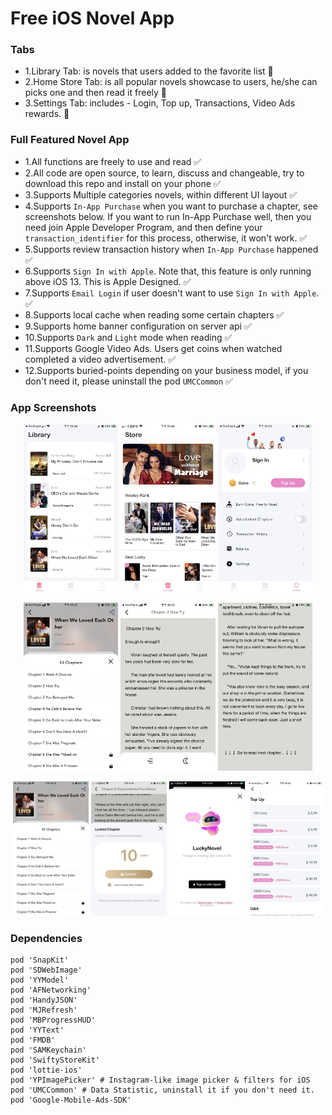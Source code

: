 # Free iOS Novel App

### Tabs
- 1.Library Tab: is novels that users added to the favorite list  🚀
- 2.Home Store Tab: is all popular novels showcase to users, he/she can picks one and then read it freely 🚀
- 3.Settings Tab: includes - Login, Top up, Transactions, Video Ads rewards. 🚀

### Full Featured Novel App
- 1.All functions are freely to use and read  ✅
- 2.All code are open source, to learn, discuss and changeable, try to download this repo and install on your phone ✅
- 3.Supports Multiple categories novels, within different UI layout ✅
- 4.Supports `In-App Purchase` when you want to purchase a chapter, see screenshots below. If you want to run In-App Purchase well, then you need join Apple Developer Program, and then define your `transaction_identifier` for this process, otherwise, it won't work. ✅
- 5.Supports review transaction history when `In-App Purchase` happened  ✅
- 6.Supports `Sign In with Apple`. Note that, this feature is only running above iOS 13. This is Apple Designed. ✅ 
- 7.Supports `Email Login` if user doesn't want to use `Sign In with Apple`. ✅
- 8.Supports local cache when reading some certain chapters ✅
- 9.Supports home banner configuration on server api ✅
- 10.Supports `Dark` and `Light` mode when reading ✅
- 11.Supports Google Video Ads. Users get coins when watched completed a video advertisement. ✅
- 12.Supports buried-points depending on your business model, if you don't need it, please uninstall the pod `UMCCommon` ✅

### App Screenshots  
 
<p align="center">
<img src="https://github.com/VictorZhang2014/FreeiOS-NovelReader/blob/master/Screenshots/novel-library.jpeg" width="30%" />
<img src="https://github.com/VictorZhang2014/FreeiOS-NovelReader/blob/master/Screenshots/home-page.jpeg" width="30%" />
<img src="https://github.com/VictorZhang2014/FreeiOS-NovelReader/blob/master/Screenshots/setting-page.jpeg" width="30%" />
</p>


<p align="center">
<img src="https://github.com/VictorZhang2014/FreeiOS-NovelReader/blob/master/Screenshots/novel-chapter-list.jpeg" width="30%" />
<img src="https://github.com/VictorZhang2014/FreeiOS-NovelReader/blob/master/Screenshots/novel-detail-reading.jpeg" width="30%" />
<img src="https://github.com/VictorZhang2014/FreeiOS-NovelReader/blob/master/Screenshots/novel-detail-reading-full.jpeg" width="30%" />
</p>


<p align="center">
<img src="https://github.com/VictorZhang2014/FreeiOS-NovelReader/blob/master/Screenshots/novel-chapter-list.jpeg" width="24%" /> 
<img src="https://github.com/VictorZhang2014/FreeiOS-NovelReader/blob/master/Screenshots/pay-for-chapters.jpeg" width="24%" />
<img src="https://github.com/VictorZhang2014/FreeiOS-NovelReader/blob/master/Screenshots/novel-logo.jpeg" width="24%" />
<img src="https://github.com/VictorZhang2014/FreeiOS-NovelReader/blob/master/Screenshots/novel-top-up.jpeg" width="24%" />
</p>


### Dependencies
```
pod 'SnapKit'
pod 'SDWebImage'
pod 'YYModel'
pod 'AFNetworking'
pod 'HandyJSON'
pod 'MJRefresh'
pod 'MBProgressHUD'
pod 'YYText'
pod 'FMDB'
pod 'SAMKeychain'
pod 'SwiftyStoreKit'
pod 'lottie-ios'
pod 'YPImagePicker' # Instagram-like image picker & filters for iOS
pod 'UMCCommon' # Data Statistic, uninstall it if you don't need it.
pod 'Google-Mobile-Ads-SDK'
```

